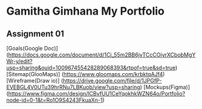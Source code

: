 # Gamitha Gimhana My Portfolio

## Assignment 01

[Goals(Google Doc)] (https://docs.google.com/document/d/1Cj_55m2BB6jvTCcCOiyrXCbobMgYWr-y/edit?usp=sharing&ouid=100967455428289068393&rtpof=true&sd=true)
[Sitemap(GlooMaps)] (https://www.gloomaps.com/krbktqAJf4)
[Wireframe(Draw io)] (https://drive.google.com/file/d/1JPGfP-EVEBGL4V0UTu39hrRNu7LBKuob/view?usp=sharing)
[Mockups(Figma)] (https://www.figma.com/design/lCBvfUU1CeYqokhkWZN64o/Portfolio?node-id=0-1&t=Ro1O9S4243FkuaXn-1)